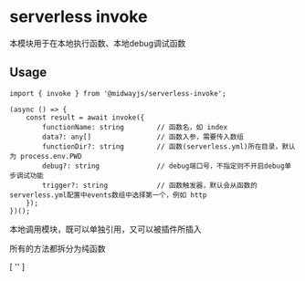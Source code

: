 # serverless invoke

本模块用于在本地执行函数、本地debug调试函数

## Usage
```
import { invoke } from '@midwayjs/serverless-invoke';

(async () => {
    const result = await invoke({
        functionName: string        // 函数名，如 index
        data?: any[]                // 函数入参，需要传入数组
        functionDir?: string        // 函数(serverless.yml)所在目录，默认为 process.env.PWD
        debug?: string              // debug端口号，不指定则不开启debug单步调试功能
        trigger?: string            // 函数触发器，默认会从函数的serverless.yml配置中events数组中选择第一个，例如 http
    });
})();
```


本地调用模块，既可以单独引用，又可以被插件所插入

所有的方法都拆分为纯函数

[
    ''
]
